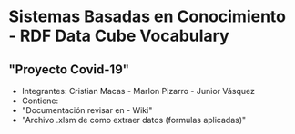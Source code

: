 # Sistemas Basadas en Conocimiento - RDF Data Cube Vocabulary

## "Proyecto Covid-19"  

* Integrantes: Cristian Macas - Marlon Pizarro - Junior Vásquez
* Contiene: 
* "Documentación revisar en - Wiki"
* "Archivo .xlsm de como extraer datos (formulas aplicadas)"
